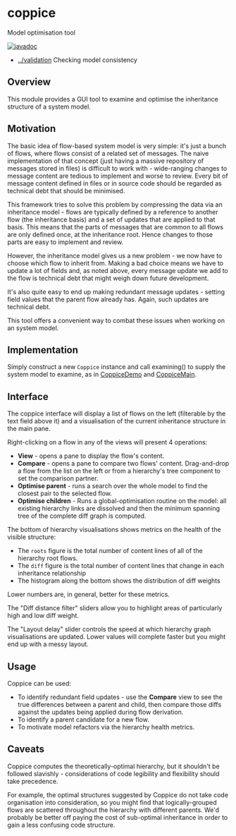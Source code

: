
<!-- title start -->

# coppice

Model optimisation tool

[![javadoc](https://javadoc.io/badge2/com.mastercard.test.flow/coppice/javadoc.svg)](https://javadoc.io/doc/com.mastercard.test.flow/coppice)

 * [../validation](..) Checking model consistency

<!-- title end -->

## Overview

This module provides a GUI tool to examine and optimise the inheritance structure of a system model.

## Motivation

The basic idea of flow-based system model is very simple: it's just a bunch of flows, where flows consist of a related set of messages. The naive implementation of that concept (just having a massive repository of messages stored in files) is difficult to work with - wide-ranging changes to message content are tedious to implement and worse to review. Every bit of message content defined in files or in source code should be regarded as technical debt that should be minimised.

This framework tries to solve this problem by compressing the data via an inheritance model - flows are typically defined by a reference to another flow (the inheritance basis) and a set of updates that are applied to that basis. This means that the parts of messages that are common to all flows are only defined once, at the inheritance root. Hence changes to those parts are easy to implement and review.

However, the inheritance model gives us a new problem - we now have to choose which flow to inherit from. Making a bad choice means we have to update a lot of fields and, as noted above, every message update we add to the flow is technical debt that might weigh down future development.

It's also quite easy to end up making redundant message updates - setting field values that the parent flow already has. Again, such updates are technical debt.

This tool offers a convenient way to combat these issues when working on an system model.

## Implementation

Simply construct a new `Coppice` instance and call examining() to supply the system model to examine, as in [CoppiceDemo][CoppiceDemo] and [CoppiceMain][CoppiceMain].

<!-- code_link_start -->

[CoppiceDemo]: src/test/java/com/mastercard/test/flow/validation/coppice/CoppiceDemo.java
[CoppiceMain]: ../../example/app-model/src/test/java/com/mastercard/test/flow/example/app/model/CoppiceMain.java

<!-- code_link_end -->

## Interface

The coppice interface will display a list of flows on the left (filterable by the text field above it) and a visualisation of the current inheritance structure in the main pane.

Right-clicking on a flow in any of the views will present 4 operations:

 * **View** - opens a pane to display the flow's content.
 * **Compare** - opens a pane to compare two flows' content. Drag-and-drop a flow from the list on the left or from a hierarchy's tree component to set the comparison partner.
 * **Optimise parent** - runs a search over the whole model to find the closest pair to the selected flow.
 * **Optimise children** - Runs a global-optimisation routine on the model: all existing hierarchy links are dissolved and then the minimum spanning tree of the complete diff graph is computed.

The bottom of hierarchy visualisations shows metrics on the health of the visible structure:
 * The `roots` figure is the total number of content lines of all of the hierarchy root flows.
 * The `diff` figure is the total number of content lines that change in each inheritance relationship
 * The histogram along the bottom shows the distribution of diff weights

Lower numbers are, in general, better for these metrics.

The "Diff distance filter" sliders allow you to highlight areas of particularly high and low diff weight.

The "Layout delay" slider controls the speed at which hierarchy graph visualisations are updated. Lower values will complete faster but you might end up with a messy layout.

## Usage

Coppice can be used:
 * To identify redundant field updates - use the **Compare** view to see the true differences between a parent and child, then compare those diffs against the updates being applied during flow derivation.
 * To identify a parent candidate for a new flow.
 * To motivate model refactors via the hierarchy health metrics.
 
## Caveats

Coppice computes the theoretically-optimal hierarchy, but it shouldn't be followed slavishly - considerations of code legibility and flexibility should take precedence.

For example, the optimal structures suggested by Coppice do not take code organisation into consideration, so you might find that logically-grouped flows are scattered throughout the hierarchy with different parents. We'd probably be better off paying the cost of sub-optimal inheritance in order to gain a less confusing code structure.
